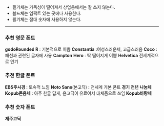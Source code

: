 
* 필기체는 가독성이 떨어져서 상업용에서는 잘 쓰지 않는다.
* 볼드체는 임팩트 있는 곳에다 사용한다.
* 필기체는 절대 숫자에 사용하지 않는다.
* * *
### 추천 영문 폰트
**godoRounded R** : 기본적으로 이쁨
**Constantia** :여성스러운체, 고급스러움
**Coco** : 패션과 관련된 글자에 사용
**Campton**
**Hero** : 딱 떨어지게 이쁨
**Helvetica** 전세계적으로 인기

### 추천 한글 폰트
**EBS주시경** : 토속적 느낌
**Noto Sans**(본고딕) : 전세계 기본 폰트
**경기 천년**
**나눔체**
**Kopub돋움체** : 아주 한글 답게, 윤고딕이 유료여서 대체품으로 쓰임
**Kopub바탕체**

### 추천 숫자 폰트
**제주고딕**
